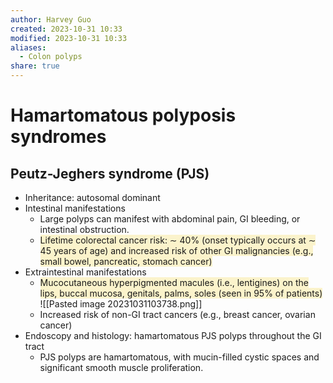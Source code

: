 ```yaml
---
author: Harvey Guo
created: 2023-10-31 10:33
modified: 2023-10-31 10:33
aliases:
  - Colon polyps
share: true
---
```

# Hamartomatous polyposis syndromes
## Peutz-Jeghers syndrome (PJS)
- Inheritance: autosomal dominant
- Intestinal manifestations
	- Large polyps can manifest with abdominal pain, GI bleeding, or intestinal obstruction.
	- <span style="background:rgba(240, 200, 0, 0.2)">Lifetime colorectal cancer risk: ∼ 40% (onset typically occurs at ∼ 45 years of age) and increased risk of other GI malignancies (e.g., small bowel, pancreatic, stomach cancer)</span> 
- Extraintestinal manifestations
	- <span style="background:rgba(240, 200, 0, 0.2)">Mucocutaneous hyperpigmented macules (i.e., lentigines) on the lips, buccal mucosa, genitals, palms, soles (seen in 95% of patients)</span> ![[Pasted image 20231031103738.png]]
	- Increased risk of non-GI tract cancers (e.g., breast cancer, ovarian cancer)
- Endoscopy and histology: hamartomatous PJS polyps throughout the GI tract
	- PJS polyps are hamartomatous, with mucin-filled cystic spaces and significant smooth muscle proliferation.